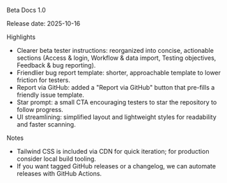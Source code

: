 Beta Docs 1.0

Release date: 2025-10-16

Highlights
- Clearer beta tester instructions: reorganized into concise, actionable sections (Access & login, Workflow & data import, Testing objectives, Feedback & bug reporting).
- Friendlier bug report template: shorter, approachable template to lower friction for testers.
- Report via GitHub: added a "Report via GitHub" button that pre-fills a friendly issue template.
- Star prompt: a small CTA encouraging testers to star the repository to follow progress.
- UI streamlining: simplified layout and lightweight styles for readability and faster scanning.

Notes
- Tailwind CSS is included via CDN for quick iteration; for production consider local build tooling.
- If you want tagged GitHub releases or a changelog, we can automate releases with GitHub Actions.
